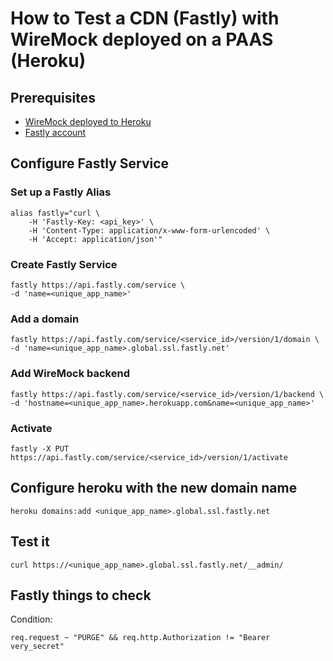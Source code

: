 
# How to Test a CDN (Fastly) with WireMock deployed on a PAAS (Heroku)

## Prerequisites
- [WireMock deployed to Heroku](https://github.com/Mahoney/wiremock-heroku)
- [Fastly account](https://www.fastly.com/signup)
    
## Configure Fastly Service

### Set up a Fastly Alias
    alias fastly="curl \
        -H 'Fastly-Key: <api_key>' \
        -H 'Content-Type: application/x-www-form-urlencoded' \
        -H 'Accept: application/json'"
     
### Create Fastly Service
    fastly https://api.fastly.com/service \
    -d 'name=<unique_app_name>'

### Add a domain
    fastly https://api.fastly.com/service/<service_id>/version/1/domain \
    -d 'name=<unique_app_name>.global.ssl.fastly.net'

### Add WireMock backend
    fastly https://api.fastly.com/service/<service_id>/version/1/backend \
    -d 'hostname=<unique_app_name>.herokuapp.com&name=<unique_app_name>'
    
### Activate
    fastly -X PUT https://api.fastly.com/service/<service_id>/version/1/activate
    
## Configure heroku with the new domain name
    heroku domains:add <unique_app_name>.global.ssl.fastly.net
    
## Test it
    curl https://<unique_app_name>.global.ssl.fastly.net/__admin/

## Fastly things to check
    
Condition:

    req.request ~ "PURGE" && req.http.Authorization != "Bearer very_secret"
